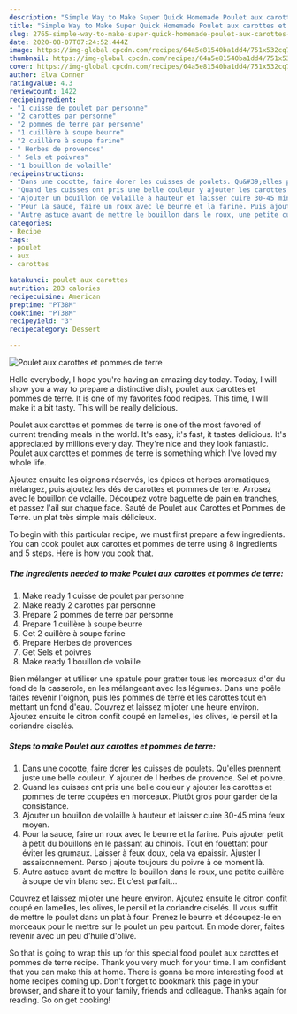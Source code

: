 ```yaml
---
description: "Simple Way to Make Super Quick Homemade Poulet aux carottes et pommes de terre"
title: "Simple Way to Make Super Quick Homemade Poulet aux carottes et pommes de terre"
slug: 2765-simple-way-to-make-super-quick-homemade-poulet-aux-carottes-et-pommes-de-terre
date: 2020-08-07T07:24:52.444Z
image: https://img-global.cpcdn.com/recipes/64a5e81540ba1dd4/751x532cq70/poulet-aux-carottes-et-pommes-de-terre-photo-principale-de-la-recette.jpg
thumbnail: https://img-global.cpcdn.com/recipes/64a5e81540ba1dd4/751x532cq70/poulet-aux-carottes-et-pommes-de-terre-photo-principale-de-la-recette.jpg
cover: https://img-global.cpcdn.com/recipes/64a5e81540ba1dd4/751x532cq70/poulet-aux-carottes-et-pommes-de-terre-photo-principale-de-la-recette.jpg
author: Elva Conner
ratingvalue: 4.3
reviewcount: 1422
recipeingredient:
- "1 cuisse de poulet par personne"
- "2 carottes par personne"
- "2 pommes de terre par personne"
- "1 cuillère à soupe beurre"
- "2 cuillère à soupe farine"
- " Herbes de provences"
- " Sels et poivres"
- "1 bouillon de volaille"
recipeinstructions:
- "Dans une cocotte, faire dorer les cuisses de poulets. Qu&#39;elles prennent juste une belle couleur. Y ajouter de l herbes de provence. Sel et poivre."
- "Quand les cuisses ont pris une belle couleur y ajouter les carottes et pommes de terre coupées en morceaux. Plutôt gros pour garder de la consistance."
- "Ajouter un bouillon de volaille à hauteur et laisser cuire 30-45 mina feux moyen."
- "Pour la sauce, faire un roux avec le beurre et la farine. Puis ajouter petit à petit du bouillons en le passant au chinois. Tout en fouettant pour éviter les grumaux. Laisser à feux doux, cela va epaissir. Ajuster l assaisonnement. Perso j ajoute toujours du poivre à ce moment là."
- "Autre astuce avant de mettre le bouillon dans le roux, une petite cuillère à soupe de vin blanc sec. Et c&#39;est parfait..."
categories:
- Recipe
tags:
- poulet
- aux
- carottes

katakunci: poulet aux carottes 
nutrition: 283 calories
recipecuisine: American
preptime: "PT38M"
cooktime: "PT38M"
recipeyield: "3"
recipecategory: Dessert

---
```



![Poulet aux carottes et pommes de terre](https://img-global.cpcdn.com/recipes/64a5e81540ba1dd4/751x532cq70/poulet-aux-carottes-et-pommes-de-terre-photo-principale-de-la-recette.jpg)

Hello everybody, I hope you're having an amazing day today. Today, I will show you a way to prepare a distinctive dish, poulet aux carottes et pommes de terre. It is one of my favorites food recipes. This time, I will make it a bit tasty. This will be really delicious.

Poulet aux carottes et pommes de terre is one of the most favored of current trending meals in the world. It's easy, it's fast, it tastes delicious. It's appreciated by millions every day. They're nice and they look fantastic. Poulet aux carottes et pommes de terre is something which I've loved my whole life.

Ajoutez ensuite les oignons réservés, les épices et herbes aromatiques, mélangez, puis ajoutez les dés de carottes et pommes de terre. Arrosez avec le bouillon de volaille. Découpez votre baguette de pain en tranches, et passez l&#39;ail sur chaque face. Sauté de Poulet aux Carottes et Pommes de Terre. un plat très simple mais délicieux.


To begin with this particular recipe, we must first prepare a few ingredients. You can cook poulet aux carottes et pommes de terre using 8 ingredients and 5 steps. Here is how you cook that.

<!--inarticleads1-->

##### The ingredients needed to make Poulet aux carottes et pommes de terre:

1. Make ready 1 cuisse de poulet par personne
1. Make ready 2 carottes par personne
1. Prepare 2 pommes de terre par personne
1. Prepare 1 cuillère à soupe beurre
1. Get 2 cuillère à soupe farine
1. Prepare  Herbes de provences
1. Get  Sels et poivres
1. Make ready 1 bouillon de volaille


Bien mélanger et utiliser une spatule pour gratter tous les morceaux d&#39;or du fond de la casserole, en les mélangeant avec les légumes. Dans une poêle faites revenir l&#39;oignon, puis les pommes de terre et les carottes tout en mettant un fond d&#39;eau. Couvrez et laissez mijoter une heure environ. Ajoutez ensuite le citron confit coupé en lamelles, les olives, le persil et la coriandre ciselés. 

<!--inarticleads2-->

##### Steps to make Poulet aux carottes et pommes de terre:

1. Dans une cocotte, faire dorer les cuisses de poulets. Qu&#39;elles prennent juste une belle couleur. Y ajouter de l herbes de provence. Sel et poivre.
1. Quand les cuisses ont pris une belle couleur y ajouter les carottes et pommes de terre coupées en morceaux. Plutôt gros pour garder de la consistance.
1. Ajouter un bouillon de volaille à hauteur et laisser cuire 30-45 mina feux moyen.
1. Pour la sauce, faire un roux avec le beurre et la farine. Puis ajouter petit à petit du bouillons en le passant au chinois. Tout en fouettant pour éviter les grumaux. Laisser à feux doux, cela va epaissir. Ajuster l assaisonnement. Perso j ajoute toujours du poivre à ce moment là.
1. Autre astuce avant de mettre le bouillon dans le roux, une petite cuillère à soupe de vin blanc sec. Et c&#39;est parfait...


Couvrez et laissez mijoter une heure environ. Ajoutez ensuite le citron confit coupé en lamelles, les olives, le persil et la coriandre ciselés. Il vous suffit de mettre le poulet dans un plat à four. Prenez le beurre et découpez-le en morceaux pour le mettre sur le poulet un peu partout. En mode dorer, faites revenir avec un peu d&#39;huile d&#39;olive. 

So that is going to wrap this up for this special food poulet aux carottes et pommes de terre recipe. Thank you very much for your time. I am confident that you can make this at home. There is gonna be more interesting food at home recipes coming up. Don't forget to bookmark this page in your browser, and share it to your family, friends and colleague. Thanks again for reading. Go on get cooking!
